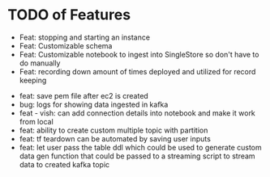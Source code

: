 # TODO of Features

* Feat: stopping and starting an instance
* Feat: Customizable schema
* Feat: Customizable notebook to ingest into SingleStore so don't have to do manually
* Feat: recording down amount of times deployed and utilized for record keeping
- feat: save pem file after ec2 is created
- bug: logs for showing data ingested in kafka
- feat - vish: can add connection details into notebook and make it work from local
- feat: ability to create custom multiple topic with partition
- feat: tf teardown can be automated by saving user inputs
- feat: let user pass the table ddl which could be used to generate custom data gen function that could be passed to a streaming script to stream data to created kafka topic 